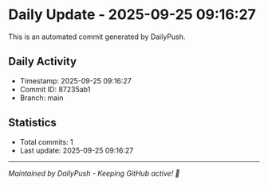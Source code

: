 # Daily Update - 2025-09-25 09:16:27

This is an automated commit generated by DailyPush.

## Daily Activity
- Timestamp: 2025-09-25 09:16:27
- Commit ID: 87235ab1
- Branch: main

## Statistics
- Total commits: 1
- Last update: 2025-09-25 09:16:27

---
*Maintained by DailyPush - Keeping GitHub active! 🚀*
